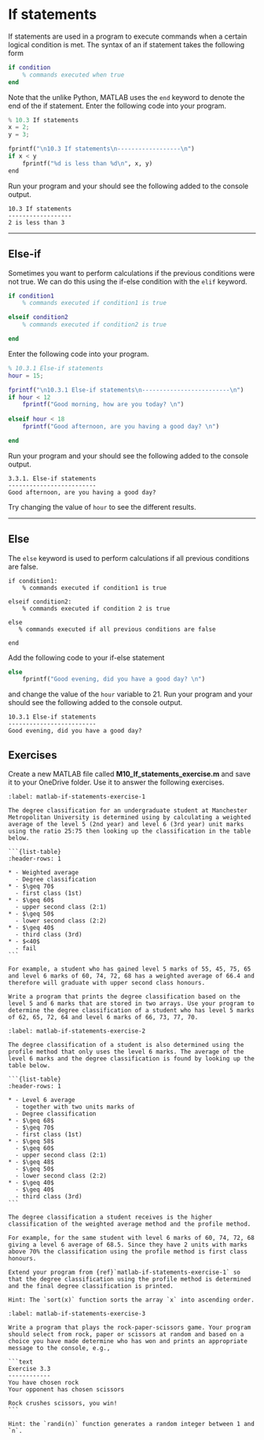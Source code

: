 # If statements

If statements are used in a program to execute commands when a certain logical condition is met. The syntax of an if statement takes the following form

```matlab
if condition
    % commands executed when true
end 
```

Note that the unlike Python, MATLAB uses the `end` keyword to denote the end of the if statement. Enter the following code into your program.

```python
% 10.3 If statements
x = 2;
y = 3;

fprintf("\n10.3 If statements\n------------------\n")
if x < y
    fprintf("%d is less than %d\n", x, y)
end
```

Run your program and your should see the following added to the console output.

```text
10.3 If statements
------------------
2 is less than 3
```

---

## Else-if

Sometimes you want to perform calculations if the previous conditions were not true. We can do this using the if-else condition with the `elif` keyword.

```matlab
if condition1
    % commands executed if condition1 is true

elseif condition2
    % commands executed if condition2 is true

end
```

Enter the following code into your program.

```matlab
% 10.3.1 Else-if statements
hour = 15;

fprintf("\n10.3.1 Else-if statements\n-------------------------\n")
if hour < 12
    fprintf("Good morning, how are you today? \n")
   
elseif hour < 18
    fprintf("Good afternoon, are you having a good day? \n")

end
```

Run your program and your should see the following added to the console output.

```text
3.3.1. Else-if statements
-------------------------
Good afternoon, are you having a good day?
```

Try changing the value of `hour` to see the different results.

---

## Else

The `else` keyword is used to perform calculations if all previous conditions are false.

```text
if condition1:
    % commands executed if condition1 is true

elseif condition2:
    % commands executed if condition 2 is true
    
else
   % commands executed if all previous conditions are false

end
```

Add the following code to your if-else statement

```python
else
    fprintf("Good evening, did you have a good day? \n")
```

and change the value of the `hour` variable to 21. Run your program and your should see the following added to the console output.

```text
10.3.1 Else-if statements
-------------------------
Good evening, did you have a good day?
```

## Exercises

Create a new MATLAB file called **M10_If_statements_exercise.m** and save it to your OneDrive folder. Use it to answer the following exercises.

````{exercise}
:label: matlab-if-statements-exercise-1

The degree classification for an undergraduate student at Manchester Metropolitan University is determined using by calculating a weighted average of the level 5 (2nd year) and level 6 (3rd year) unit marks using the ratio 25:75 then looking up the classification in the table below.

```{list-table}
:header-rows: 1

* - Weighted average
  - Degree classification
* - $\geq 70$ 
  - first class (1st)
* - $\geq 60$
  - upper second class (2:1)
* - $\geq 50$
  - lower second class (2:2)
* - $\geq 40$
  - third class (3rd)
* - $<40$
  - fail
```

For example, a student who has gained level 5 marks of 55, 45, 75, 65 and level 6 marks of 60, 74, 72, 68 has a weighted average of 66.4 and therefore will graduate with upper second class honours.

Write a program that prints the degree classification based on the level 5 and 6 marks that are stored in two arrays. Use your program to determine the degree classification of a student who has level 5 marks of 62, 65, 72, 64 and level 6 marks of 66, 73, 77, 70. 
````

````{exercise}
:label: matlab-if-statements-exercise-2

The degree classification of a student is also determined using the profile method that only uses the level 6 marks. The average of the level 6 marks and the degree classification is found by looking up the table below.

```{list-table}
:header-rows: 1

* - Level 6 average
  - together with two units marks of
  - Degree classification
* - $\geq 68$
  - $\geq 70$
  - first class (1st)
* - $\geq 58$
  - $\geq 60$
  - upper second class (2:1)
* - $\geq 48$
  - $\geq 50$
  - lower second class (2:2)
* - $\geq 40$
  - $\geq 40$
  - third class (3rd)
```

The degree classification a student receives is the higher classification of the weighted average method and the profile method. 

For example, for the same student with level 6 marks of 60, 74, 72, 68 giving a level 6 average of 68.5. Since they have 2 units with marks above 70% the classification using the profile method is first class honours.

Extend your program from {ref}`matlab-if-statements-exercise-1` so that the degree classification using the profile method is determined and the final degree classification is printed. 

Hint: The `sort(x)` function sorts the array `x` into ascending order.
````

````{exercise}
:label: matlab-if-statements-exercise-3

Write a program that plays the rock-paper-scissors game. Your program should select from rock, paper or scissors at random and based on a choice you have made determine who has won and prints an appropriate message to the console, e.g.,

```text
Exercise 3.3
------------
You have chosen rock
Your opponent has chosen scissors

Rock crushes scissors, you win!
```

Hint: the `randi(n)` function generates a random integer between 1 and `n`.
````
